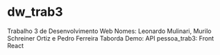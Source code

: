 # dw_trab3
Trabalho 3 de Desenvolvimento Web 
Nomes: Leonardo Mulinari, Murilo Schreiner Ortiz e Pedro Ferreira Taborda
Demo: API 
pessoa_trab3: Front React 
